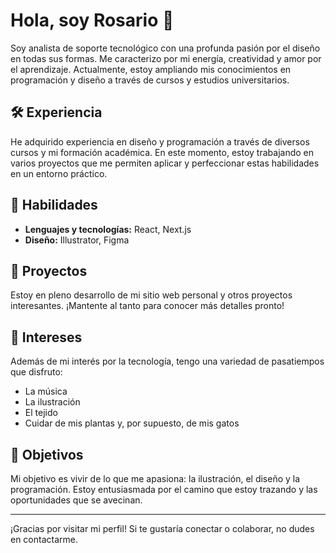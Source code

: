 # Hola, soy Rosario 👋

Soy analista de soporte tecnológico con una profunda pasión por el diseño en todas sus formas. Me caracterizo por mi energía, creatividad y amor por el aprendizaje. Actualmente, estoy ampliando mis conocimientos en programación y diseño a través de cursos y estudios universitarios.

## 🛠️ Experiencia

He adquirido experiencia en diseño y programación a través de diversos cursos y mi formación académica. En este momento, estoy trabajando en varios proyectos que me permiten aplicar y perfeccionar estas habilidades en un entorno práctico.

## 🌟 Habilidades

- **Lenguajes y tecnologías:** React, Next.js
- **Diseño:** Illustrator, Figma

## 🚀 Proyectos

Estoy en pleno desarrollo de mi sitio web personal y otros proyectos interesantes. ¡Mantente al tanto para conocer más detalles pronto!

## 🎨 Intereses

Además de mi interés por la tecnología, tengo una variedad de pasatiempos que disfruto:
- La música
- La ilustración
- El tejido
- Cuidar de mis plantas y, por supuesto, de mis gatos

## 🌈 Objetivos

Mi objetivo es vivir de lo que me apasiona: la ilustración, el diseño y la programación. Estoy entusiasmada por el camino que estoy trazando y las oportunidades que se avecinan.

---

¡Gracias por visitar mi perfil! Si te gustaría conectar o colaborar, no dudes en contactarme.


